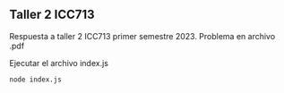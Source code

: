 ## Taller 2 ICC713

Respuesta a taller 2 ICC713 primer semestre 2023. Problema en archivo .pdf

Ejecutar el archivo index.js

```
node index.js
```
